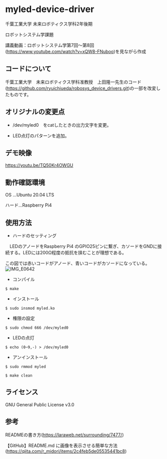 # **myled-device-driver**
千葉工業大学
未来ロボティクス学科2年後期
 
ロボットシステム学課題
 
講義動画：ロボットシステム学第7回～第8回(<https://www.youtube.com/watch?v=xQW8-FNuboo>)を見ながら作成
## コードについて
千葉工業大学　未来ロボティクス学科准教授　上田隆一先生のコード(<https://github.com/ryuichiueda/robosys_device_drivers.git>)の一部を改変したものです。

## オリジナルの変更点
* /dev/myled0　をcatしたときの出力文字を変更。
 
* LED点灯のパターンを追加。

## デモ映像
<https://youtu.be/TQ50Kr4OWGU>

## 動作確認環境
OS ...Ubuntu 20.04 LTS
 
ハード...Raspberry Pi4

## 使用方法
* ハードのセッティング
 
　LEDのアノードをRaspberry Pi4
のGPIO25ピンに繋ぎ、カソードをGNDに接続する。LEDには200Ω程度の抵抗を挟むことが理想である。
 
 この図では赤いコードがアノード、青いコードがカソードになっている。
![IMG_E0642](https://user-images.githubusercontent.com/92071428/147917005-24eb0873-2156-4357-9fed-8f7461dc2b2f.JPG)
* コンパイル
 
```$ make```
* インストール

```$ sudo insmod myled.ko```
* 権限の設定
 
 ```$ sudo chmod 666 /dev/myled0``` 
* LEDの点灯
 
 ```$ echo (0~9,-) > /dev/myled0```
* アンインストール

```$ sudo rmmod myled```
 
```$ make clean```

## ライセンス
GNU General Public License v3.0

## 参考
READMEの書き方(<https://laraweb.net/surrounding/7477/>)
 
 【GitHub】README.md に画像を表示させる簡単な方法(<https://qiita.com/r_midori/items/2c4feb5de05535441bc8>)
